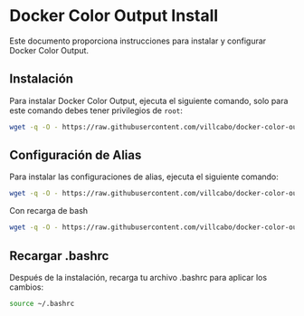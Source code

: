# Docker Color Output Install

Este documento proporciona instrucciones para instalar y configurar Docker Color Output.

## Instalación

Para instalar Docker Color Output, ejecuta el siguiente comando, solo para este comando debes tener privilegios de `root`:

```bash
wget -q -O - https://raw.githubusercontent.com/villcabo/docker-color-output/main/docker-color_installers.sh | bash
```

## Configuración de Alias

Para instalar las configuraciones de alias, ejecuta el siguiente comando:

```bash
wget -q -O - https://raw.githubusercontent.com/villcabo/docker-color-output/main/docker-color-aliases_installers.sh | bash
```

Con recarga de bash

```bash
wget -q -O - https://raw.githubusercontent.com/villcabo/docker-color-output/main/docker-color-aliases_installers.sh | bash && source ~/.bashrc
```
## Recargar .bashrc

Después de la instalación, recarga tu archivo .bashrc para aplicar los cambios:

```bash
source ~/.bashrc
```
